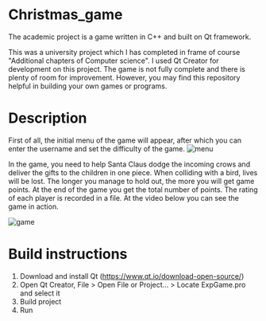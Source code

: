 # Сhristmas_game
The academic project is a game written in C++ and built on Qt framework. 

This was a university project which I has completed in frame of course "Additional chapters of Computer science". I used Qt Creator for development on this project. The game is not fully complete and there is plenty of room for improvement. However, you may find this repository helpful in building your own games or programs. 



# Description

First of all, the initial menu of the game will appear, after which you can enter the username and set the difficulty of the game.
![menu](https://user-images.githubusercontent.com/88504487/190513825-e6b546fb-34e9-46b2-8bbd-c06bb24bb7a6.gif)

In the game, you need to help Santa Claus dodge the incoming crows and deliver the gifts to the children in one piece. When colliding with a bird, lives will be lost. The longer you manage to hold out, the more you will get game points. At the end of the game you get the total number of points. The rating of each player is recorded in a file.
At the video below you can see the game in action.

![game](https://user-images.githubusercontent.com/88504487/190513868-89febbbc-3da1-4450-90b7-a914dc89f070.gif)

# Build instructions
1. Download and install Qt (https://www.qt.io/download-open-source/)
2. Open Qt Creator, File > Open File or Project... > Locate ExpGame.pro and select it
3. Build project
4. Run
